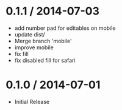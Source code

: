 
0.1.1 / 2014-07-03
==================

 * add number pad for editables on mobile
 * update dist/
 * Merge branch 'mobile'
 * improve mobile
 * fix fill
 * fix disabled fill for safari

0.1.0 / 2014-07-01
==================

 * Initial Release
